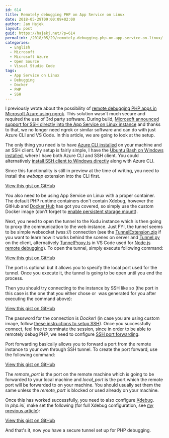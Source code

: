 ```yaml
---
id: 614
title: Remotely debugging PHP on App Service on Linux
date: 2018-05-29T09:00:09+02:00
author: Jan Hajek
layout: post
guid: https://hajekj.net/?p=614
permalink: /2018/05/29/remotely-debugging-php-on-app-service-on-linux/
categories:
  - English
  - Microsoft
  - Microsoft Azure
  - Open Source
  - Visual Studio Code
tags:
  - App Service on Linux
  - Debugging
  - Docker
  - PHP
  - SSH
---
```

<!-- wp:paragraph {"coblocks":[]} -->
<p>I previously wrote about the possibility of <a href="https://hajekj.net/2016/09/06/remotely-debugging-php-on-azure-web-apps-with-ngrok/">remote debugging PHP apps in Microsoft Azure using ngrok</a>. This solution wasn't much secure and required the use of 3rd party software. During build, <a href="https://docs.microsoft.com/en-us/azure/app-service/containers/app-service-linux-ssh-support">Microsoft announced support for SSH directly into the App Service on Linux instance</a>&nbsp;and thanks to that, we no longer need ngrok or similar software and can do with just Azure CLI and VS Code. In this article, we are going to look at the setup.</p>
<!-- /wp:paragraph -->

<!-- wp:more {"coblocks":[]} -->
<!--more-->
<!-- /wp:more -->

<!-- wp:paragraph {"coblocks":[]} -->
<p>The only thing you need is to have <a href="https://docs.microsoft.com/en-us/cli/azure/install-azure-cli?view=azure-cli-latest">Azure CLI installed</a> on your machine and an SSH client. My setup is fairly simple, I have the <a href="https://docs.microsoft.com/en-us/windows/wsl/install-win10">Ubuntu Bash on Windows installed</a>, where I have both Azure CLI and SSH client. You could alternatively <a href="https://blogs.msdn.microsoft.com/commandline/2018/01/22/openssh-in-windows-10/">install SSH client to Windows directly</a> along with Azure CLI.</p>
<!-- /wp:paragraph -->

<!-- wp:paragraph {"coblocks":[]} -->
<p>Since this functionality is still in preview at the time of writing, you need to install the&nbsp;<em>webapp</em> extension into the CLI first.</p>
<!-- /wp:paragraph -->

<!-- wp:coblocks/gist {"url":"https://gist.github.com/hajekj/17ab3a7a18b1ad545ff000252dc35451","file":"614-1.sh","coblocks":[]} -->
<div class="wp-block-coblocks-gist"><script src="https://gist.github.com/hajekj/17ab3a7a18b1ad545ff000252dc35451.js?file=614-1.sh"></script><noscript><a href="https://gist.github.com/hajekj/17ab3a7a18b1ad545ff000252dc35451#file-614-1-sh">View this gist on GitHub</a></noscript></div>
<!-- /wp:coblocks/gist -->

<!-- wp:paragraph {"coblocks":[]} -->
<p>You also need to be using App Service on Linux with a proper container. The default PHP runtime containers don't contain Xdebug, however the GitHub and <a href="https://hub.docker.com/r/appsvc/php/tags/">Docker Hub</a> has got you covered, so simply use the custom Docker image (don't forget to <a href="https://docs.microsoft.com/en-us/azure/app-service/containers/app-service-linux-faq#custom-containers">enable persistent storage mount</a>).</p>
<!-- /wp:paragraph -->

<!-- wp:paragraph {"coblocks":[]} -->
<p>Next, you need to open the tunnel to the Kudu instance which is then going to proxy the communication to the web instance. Just FYI, the tunnel seems to be simple websocket (wss://) connection (see the <a href="https://github.com/Azure-App-Service/kudu/blob/master/kudu/TunnelExtension.zip">TunnelExtension.zip</a> if you want to learn how it works behind the scenes on server and <a href="https://github.com/Azure/azure-cli-extensions/blob/2eda2edac1b472f8d8980c8ed645feb8452e5a71/src/webapp/azext_webapp/tunnel.py">Tunnel.py</a> on the client, alternatively <a href="https://github.com/Microsoft/vscode-azuretools/blob/master/appservice/src/TunnelProxy.ts">TunnelProxy.ts</a> in VS Code used for <a href="https://medium.com/@auchenberg/introducing-remote-debugging-of-node-js-apps-on-azure-app-service-from-vs-code-in-public-preview-9b8d83a6e1f0">Node.js remote debugging</a>). To open the tunnel, simply execute following command:</p>
<!-- /wp:paragraph -->

<!-- wp:coblocks/gist {"url":"https://gist.github.com/hajekj/17ab3a7a18b1ad545ff000252dc35451","file":"614-2.sh","coblocks":[]} -->
<div class="wp-block-coblocks-gist"><script src="https://gist.github.com/hajekj/17ab3a7a18b1ad545ff000252dc35451.js?file=614-2.sh"></script><noscript><a href="https://gist.github.com/hajekj/17ab3a7a18b1ad545ff000252dc35451#file-614-2-sh">View this gist on GitHub</a></noscript></div>
<!-- /wp:coblocks/gist -->

<!-- wp:paragraph {"coblocks":[]} -->
<p>The port is optional but it allows you to specify the local port used for the tunnel. Once you execute it, the tunnel is going to be open until you end the process.</p>
<!-- /wp:paragraph -->

<!-- wp:paragraph {"coblocks":[]} -->
<p>Then you should try connecting to the instance by SSH like so (the port in this case is the one that you either chose or&nbsp; was generated for you after executing the command above):</p>
<!-- /wp:paragraph -->

<!-- wp:coblocks/gist {"url":"https://gist.github.com/hajekj/17ab3a7a18b1ad545ff000252dc35451","file":"614-3.sh","coblocks":[]} -->
<div class="wp-block-coblocks-gist"><script src="https://gist.github.com/hajekj/17ab3a7a18b1ad545ff000252dc35451.js?file=614-3.sh"></script><noscript><a href="https://gist.github.com/hajekj/17ab3a7a18b1ad545ff000252dc35451#file-614-3-sh">View this gist on GitHub</a></noscript></div>
<!-- /wp:coblocks/gist -->

<!-- wp:paragraph {"coblocks":[]} -->
<p>The password for the connection is&nbsp;<em>Docker!</em> (in case you are using custom image, follow <a href="https://docs.microsoft.com/en-us/azure/app-service/containers/tutorial-custom-docker-image#connect-to-web-app-for-containers-using-ssh">these instructions to setup SSH</a>). Once you successfully connect, feel free to terminate the session, since in order to be able to remotely debug PHP, we need to configure <a href="https://help.ubuntu.com/community/SSH/OpenSSH/PortForwarding">SSH port forwarding</a>.</p>
<!-- /wp:paragraph -->

<!-- wp:paragraph {"coblocks":[]} -->
<p>Port forwarding basically allows you to forward a port from the remote instance to your own through SSH tunnel. To create the port forward, use the following command:</p>
<!-- /wp:paragraph -->

<!-- wp:coblocks/gist {"url":"https://gist.github.com/hajekj/17ab3a7a18b1ad545ff000252dc35451","file":"614-4.sh","coblocks":[]} -->
<div class="wp-block-coblocks-gist"><script src="https://gist.github.com/hajekj/17ab3a7a18b1ad545ff000252dc35451.js?file=614-4.sh"></script><noscript><a href="https://gist.github.com/hajekj/17ab3a7a18b1ad545ff000252dc35451#file-614-4-sh">View this gist on GitHub</a></noscript></div>
<!-- /wp:coblocks/gist -->

<!-- wp:paragraph {"coblocks":[]} -->
<p>The&nbsp;<em>remote_port</em> is the port on the remote machine which is going to be forwarded to your local machine and&nbsp;<em>local_port</em> is the port which the remote port will be forwarded to on your machine. You should usually set them the same unless the <i>remote_port</i>&nbsp;is blocked or used already on your machine.</p>
<!-- /wp:paragraph -->

<!-- wp:paragraph {"coblocks":[]} -->
<p>Once this has worked successfully, you need to also configure <a href="https://xdebug.org/">Xdebug</a>. In&nbsp;<em>php.ini</em>, make set the following (for full Xdebug configuration, see <a href="https://hajekj.net/2016/09/06/remotely-debugging-php-on-azure-web-apps-with-ngrok/">my previous article</a>):</p>
<!-- /wp:paragraph -->

<!-- wp:coblocks/gist {"url":"https://gist.github.com/hajekj/17ab3a7a18b1ad545ff000252dc35451","file":"614-5.ini","coblocks":[]} -->
<div class="wp-block-coblocks-gist"><script src="https://gist.github.com/hajekj/17ab3a7a18b1ad545ff000252dc35451.js?file=614-5.ini"></script><noscript><a href="https://gist.github.com/hajekj/17ab3a7a18b1ad545ff000252dc35451#file-614-5-ini">View this gist on GitHub</a></noscript></div>
<!-- /wp:coblocks/gist -->

<!-- wp:paragraph {"coblocks":[]} -->
<p>And that's it, now you have a secure tunnel set up for PHP debugging.</p>
<!-- /wp:paragraph -->